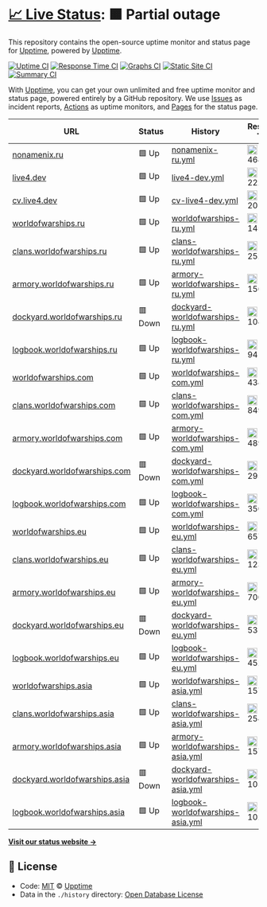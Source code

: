 # [📈 Live Status](https://uptime.live4.dev): <!--live status--> **🟧 Partial outage**

This repository contains the open-source uptime monitor and status page for [Upptime](https://upptime.js.org), powered by [Upptime](https://github.com/upptime/upptime).

[![Uptime CI](https://github.com/koj-co/upptime/workflows/Uptime%20CI/badge.svg)](https://github.com/koj-co/upptime/actions?query=workflow%3A%22Uptime+CI%22)
[![Response Time CI](https://github.com/koj-co/upptime/workflows/Response%20Time%20CI/badge.svg)](https://github.com/koj-co/upptime/actions?query=workflow%3A%22Response+Time+CI%22)
[![Graphs CI](https://github.com/koj-co/upptime/workflows/Graphs%20CI/badge.svg)](https://github.com/koj-co/upptime/actions?query=workflow%3A%22Graphs+CI%22)
[![Static Site CI](https://github.com/koj-co/upptime/workflows/Static%20Site%20CI/badge.svg)](https://github.com/koj-co/upptime/actions?query=workflow%3A%22Static+Site+CI%22)
[![Summary CI](https://github.com/koj-co/upptime/workflows/Summary%20CI/badge.svg)](https://github.com/koj-co/upptime/actions?query=workflow%3A%22Summary+CI%22)

With [Upptime](https://upptime.js.org), you can get your own unlimited and free uptime monitor and status page, powered entirely by a GitHub repository. We use [Issues](https://github.com/upptime/upptime/issues) as incident reports, [Actions](https://github.com/upptime/upptime/actions) as uptime monitors, and [Pages](https://uptime.live4.dev) for the status page.

<!--start: status pages-->
<!-- This summary is generated by Upptime (https://github.com/upptime/upptime) -->
<!-- Do not edit this manually, your changes will be overwritten -->

| URL                                                                    | Status  | History                                                                                                                          | Response Time                                                                                       | Uptime                                                                                                                                                                                                                                           |
| ---------------------------------------------------------------------- | ------- | -------------------------------------------------------------------------------------------------------------------------------- | --------------------------------------------------------------------------------------------------- | ------------------------------------------------------------------------------------------------------------------------------------------------------------------------------------------------------------------------------------------------ |
| [nonamenix.ru](https://nonamenix.ru)                                   | 🟩 Up   | [nonamenix-ru.yml](https://github.com/live4dev/uptime/commits/master/history/nonamenix-ru.yml)                                   | <img alt="Response time graph" src="./graphs/nonamenix-ru.png" height="20"> 468ms                   | [![Uptime 100.00%](https://img.shields.io/endpoint?url=https%3A%2F%2Fraw.githubusercontent.com%2Flive4dev%2Fuptime%2Fmaster%2Fapi%2Fnonamenix-ru%2Fuptime.json)](https://uptime.live4.dev/history/nonamenix-ru)                                  |
| [live4.dev](https://live4.dev)                                         | 🟩 Up   | [live4-dev.yml](https://github.com/live4dev/uptime/commits/master/history/live4-dev.yml)                                         | <img alt="Response time graph" src="./graphs/live4-dev.png" height="20"> 222ms                      | [![Uptime 100.00%](https://img.shields.io/endpoint?url=https%3A%2F%2Fraw.githubusercontent.com%2Flive4dev%2Fuptime%2Fmaster%2Fapi%2Flive4-dev%2Fuptime.json)](https://uptime.live4.dev/history/live4-dev)                                        |
| [cv.live4.dev](https://cv.live4.dev)                                   | 🟩 Up   | [cv-live4-dev.yml](https://github.com/live4dev/uptime/commits/master/history/cv-live4-dev.yml)                                   | <img alt="Response time graph" src="./graphs/cv-live4-dev.png" height="20"> 201ms                   | [![Uptime 100.00%](https://img.shields.io/endpoint?url=https%3A%2F%2Fraw.githubusercontent.com%2Flive4dev%2Fuptime%2Fmaster%2Fapi%2Fcv-live4-dev%2Fuptime.json)](https://uptime.live4.dev/history/cv-live4-dev)                                  |
| [worldofwarships.ru](https://worldofwarships.ru)                       | 🟩 Up   | [worldofwarships-ru.yml](https://github.com/live4dev/uptime/commits/master/history/worldofwarships-ru.yml)                       | <img alt="Response time graph" src="./graphs/worldofwarships-ru.png" height="20"> 1459ms            | [![Uptime 100.00%](https://img.shields.io/endpoint?url=https%3A%2F%2Fraw.githubusercontent.com%2Flive4dev%2Fuptime%2Fmaster%2Fapi%2Fworldofwarships-ru%2Fuptime.json)](https://uptime.live4.dev/history/worldofwarships-ru)                      |
| [clans.worldofwarships.ru](https://clans.worldofwarships.ru)           | 🟩 Up   | [clans-worldofwarships-ru.yml](https://github.com/live4dev/uptime/commits/master/history/clans-worldofwarships-ru.yml)           | <img alt="Response time graph" src="./graphs/clans-worldofwarships-ru.png" height="20"> 2529ms      | [![Uptime 99.90%](https://img.shields.io/endpoint?url=https%3A%2F%2Fraw.githubusercontent.com%2Flive4dev%2Fuptime%2Fmaster%2Fapi%2Fclans-worldofwarships-ru%2Fuptime.json)](https://uptime.live4.dev/history/clans-worldofwarships-ru)           |
| [armory.worldofwarships.ru](https://armory.worldofwarships.ru)         | 🟩 Up   | [armory-worldofwarships-ru.yml](https://github.com/live4dev/uptime/commits/master/history/armory-worldofwarships-ru.yml)         | <img alt="Response time graph" src="./graphs/armory-worldofwarships-ru.png" height="20"> 1564ms     | [![Uptime 99.46%](https://img.shields.io/endpoint?url=https%3A%2F%2Fraw.githubusercontent.com%2Flive4dev%2Fuptime%2Fmaster%2Fapi%2Farmory-worldofwarships-ru%2Fuptime.json)](https://uptime.live4.dev/history/armory-worldofwarships-ru)         |
| [dockyard.worldofwarships.ru](https://dockyard.worldofwarships.ru)     | 🟥 Down | [dockyard-worldofwarships-ru.yml](https://github.com/live4dev/uptime/commits/master/history/dockyard-worldofwarships-ru.yml)     | <img alt="Response time graph" src="./graphs/dockyard-worldofwarships-ru.png" height="20"> 1048ms   | [![Uptime 19.81%](https://img.shields.io/endpoint?url=https%3A%2F%2Fraw.githubusercontent.com%2Flive4dev%2Fuptime%2Fmaster%2Fapi%2Fdockyard-worldofwarships-ru%2Fuptime.json)](https://uptime.live4.dev/history/dockyard-worldofwarships-ru)     |
| [logbook.worldofwarships.ru](https://logbook.worldofwarships.ru)       | 🟩 Up   | [logbook-worldofwarships-ru.yml](https://github.com/live4dev/uptime/commits/master/history/logbook-worldofwarships-ru.yml)       | <img alt="Response time graph" src="./graphs/logbook-worldofwarships-ru.png" height="20"> 941ms     | [![Uptime 100.00%](https://img.shields.io/endpoint?url=https%3A%2F%2Fraw.githubusercontent.com%2Flive4dev%2Fuptime%2Fmaster%2Fapi%2Flogbook-worldofwarships-ru%2Fuptime.json)](https://uptime.live4.dev/history/logbook-worldofwarships-ru)      |
| [worldofwarships.com](https://worldofwarships.com)                     | 🟩 Up   | [worldofwarships-com.yml](https://github.com/live4dev/uptime/commits/master/history/worldofwarships-com.yml)                     | <img alt="Response time graph" src="./graphs/worldofwarships-com.png" height="20"> 434ms            | [![Uptime 100.00%](https://img.shields.io/endpoint?url=https%3A%2F%2Fraw.githubusercontent.com%2Flive4dev%2Fuptime%2Fmaster%2Fapi%2Fworldofwarships-com%2Fuptime.json)](https://uptime.live4.dev/history/worldofwarships-com)                    |
| [clans.worldofwarships.com](https://clans.worldofwarships.com)         | 🟩 Up   | [clans-worldofwarships-com.yml](https://github.com/live4dev/uptime/commits/master/history/clans-worldofwarships-com.yml)         | <img alt="Response time graph" src="./graphs/clans-worldofwarships-com.png" height="20"> 849ms      | [![Uptime 100.00%](https://img.shields.io/endpoint?url=https%3A%2F%2Fraw.githubusercontent.com%2Flive4dev%2Fuptime%2Fmaster%2Fapi%2Fclans-worldofwarships-com%2Fuptime.json)](https://uptime.live4.dev/history/clans-worldofwarships-com)        |
| [armory.worldofwarships.com](https://armory.worldofwarships.com)       | 🟩 Up   | [armory-worldofwarships-com.yml](https://github.com/live4dev/uptime/commits/master/history/armory-worldofwarships-com.yml)       | <img alt="Response time graph" src="./graphs/armory-worldofwarships-com.png" height="20"> 489ms     | [![Uptime 100.00%](https://img.shields.io/endpoint?url=https%3A%2F%2Fraw.githubusercontent.com%2Flive4dev%2Fuptime%2Fmaster%2Fapi%2Farmory-worldofwarships-com%2Fuptime.json)](https://uptime.live4.dev/history/armory-worldofwarships-com)      |
| [dockyard.worldofwarships.com](https://dockyard.worldofwarships.com)   | 🟥 Down | [dockyard-worldofwarships-com.yml](https://github.com/live4dev/uptime/commits/master/history/dockyard-worldofwarships-com.yml)   | <img alt="Response time graph" src="./graphs/dockyard-worldofwarships-com.png" height="20"> 295ms   | [![Uptime 2.13%](https://img.shields.io/endpoint?url=https%3A%2F%2Fraw.githubusercontent.com%2Flive4dev%2Fuptime%2Fmaster%2Fapi%2Fdockyard-worldofwarships-com%2Fuptime.json)](https://uptime.live4.dev/history/dockyard-worldofwarships-com)    |
| [logbook.worldofwarships.com](https://logbook.worldofwarships.com)     | 🟩 Up   | [logbook-worldofwarships-com.yml](https://github.com/live4dev/uptime/commits/master/history/logbook-worldofwarships-com.yml)     | <img alt="Response time graph" src="./graphs/logbook-worldofwarships-com.png" height="20"> 350ms    | [![Uptime 100.00%](https://img.shields.io/endpoint?url=https%3A%2F%2Fraw.githubusercontent.com%2Flive4dev%2Fuptime%2Fmaster%2Fapi%2Flogbook-worldofwarships-com%2Fuptime.json)](https://uptime.live4.dev/history/logbook-worldofwarships-com)    |
| [worldofwarships.eu](https://worldofwarships.eu)                       | 🟩 Up   | [worldofwarships-eu.yml](https://github.com/live4dev/uptime/commits/master/history/worldofwarships-eu.yml)                       | <img alt="Response time graph" src="./graphs/worldofwarships-eu.png" height="20"> 657ms             | [![Uptime 100.00%](https://img.shields.io/endpoint?url=https%3A%2F%2Fraw.githubusercontent.com%2Flive4dev%2Fuptime%2Fmaster%2Fapi%2Fworldofwarships-eu%2Fuptime.json)](https://uptime.live4.dev/history/worldofwarships-eu)                      |
| [clans.worldofwarships.eu](https://clans.worldofwarships.eu)           | 🟩 Up   | [clans-worldofwarships-eu.yml](https://github.com/live4dev/uptime/commits/master/history/clans-worldofwarships-eu.yml)           | <img alt="Response time graph" src="./graphs/clans-worldofwarships-eu.png" height="20"> 1230ms      | [![Uptime 100.00%](https://img.shields.io/endpoint?url=https%3A%2F%2Fraw.githubusercontent.com%2Flive4dev%2Fuptime%2Fmaster%2Fapi%2Fclans-worldofwarships-eu%2Fuptime.json)](https://uptime.live4.dev/history/clans-worldofwarships-eu)          |
| [armory.worldofwarships.eu](https://armory.worldofwarships.eu)         | 🟩 Up   | [armory-worldofwarships-eu.yml](https://github.com/live4dev/uptime/commits/master/history/armory-worldofwarships-eu.yml)         | <img alt="Response time graph" src="./graphs/armory-worldofwarships-eu.png" height="20"> 700ms      | [![Uptime 100.00%](https://img.shields.io/endpoint?url=https%3A%2F%2Fraw.githubusercontent.com%2Flive4dev%2Fuptime%2Fmaster%2Fapi%2Farmory-worldofwarships-eu%2Fuptime.json)](https://uptime.live4.dev/history/armory-worldofwarships-eu)        |
| [dockyard.worldofwarships.eu](https://dockyard.worldofwarships.eu)     | 🟥 Down | [dockyard-worldofwarships-eu.yml](https://github.com/live4dev/uptime/commits/master/history/dockyard-worldofwarships-eu.yml)     | <img alt="Response time graph" src="./graphs/dockyard-worldofwarships-eu.png" height="20"> 531ms    | [![Uptime 3.36%](https://img.shields.io/endpoint?url=https%3A%2F%2Fraw.githubusercontent.com%2Flive4dev%2Fuptime%2Fmaster%2Fapi%2Fdockyard-worldofwarships-eu%2Fuptime.json)](https://uptime.live4.dev/history/dockyard-worldofwarships-eu)      |
| [logbook.worldofwarships.eu](https://logbook.worldofwarships.eu)       | 🟩 Up   | [logbook-worldofwarships-eu.yml](https://github.com/live4dev/uptime/commits/master/history/logbook-worldofwarships-eu.yml)       | <img alt="Response time graph" src="./graphs/logbook-worldofwarships-eu.png" height="20"> 452ms     | [![Uptime 100.00%](https://img.shields.io/endpoint?url=https%3A%2F%2Fraw.githubusercontent.com%2Flive4dev%2Fuptime%2Fmaster%2Fapi%2Flogbook-worldofwarships-eu%2Fuptime.json)](https://uptime.live4.dev/history/logbook-worldofwarships-eu)      |
| [worldofwarships.asia](https://worldofwarships.asia)                   | 🟩 Up   | [worldofwarships-asia.yml](https://github.com/live4dev/uptime/commits/master/history/worldofwarships-asia.yml)                   | <img alt="Response time graph" src="./graphs/worldofwarships-asia.png" height="20"> 1573ms          | [![Uptime 100.00%](https://img.shields.io/endpoint?url=https%3A%2F%2Fraw.githubusercontent.com%2Flive4dev%2Fuptime%2Fmaster%2Fapi%2Fworldofwarships-asia%2Fuptime.json)](https://uptime.live4.dev/history/worldofwarships-asia)                  |
| [clans.worldofwarships.asia](https://clans.worldofwarships.asia)       | 🟩 Up   | [clans-worldofwarships-asia.yml](https://github.com/live4dev/uptime/commits/master/history/clans-worldofwarships-asia.yml)       | <img alt="Response time graph" src="./graphs/clans-worldofwarships-asia.png" height="20"> 2544ms    | [![Uptime 100.00%](https://img.shields.io/endpoint?url=https%3A%2F%2Fraw.githubusercontent.com%2Flive4dev%2Fuptime%2Fmaster%2Fapi%2Fclans-worldofwarships-asia%2Fuptime.json)](https://uptime.live4.dev/history/clans-worldofwarships-asia)      |
| [armory.worldofwarships.asia](https://armory.worldofwarships.asia)     | 🟩 Up   | [armory-worldofwarships-asia.yml](https://github.com/live4dev/uptime/commits/master/history/armory-worldofwarships-asia.yml)     | <img alt="Response time graph" src="./graphs/armory-worldofwarships-asia.png" height="20"> 1579ms   | [![Uptime 100.00%](https://img.shields.io/endpoint?url=https%3A%2F%2Fraw.githubusercontent.com%2Flive4dev%2Fuptime%2Fmaster%2Fapi%2Farmory-worldofwarships-asia%2Fuptime.json)](https://uptime.live4.dev/history/armory-worldofwarships-asia)    |
| [dockyard.worldofwarships.asia](https://dockyard.worldofwarships.asia) | 🟥 Down | [dockyard-worldofwarships-asia.yml](https://github.com/live4dev/uptime/commits/master/history/dockyard-worldofwarships-asia.yml) | <img alt="Response time graph" src="./graphs/dockyard-worldofwarships-asia.png" height="20"> 1052ms | [![Uptime 14.35%](https://img.shields.io/endpoint?url=https%3A%2F%2Fraw.githubusercontent.com%2Flive4dev%2Fuptime%2Fmaster%2Fapi%2Fdockyard-worldofwarships-asia%2Fuptime.json)](https://uptime.live4.dev/history/dockyard-worldofwarships-asia) |
| [logbook.worldofwarships.asia](https://logbook.worldofwarships.asia)   | 🟩 Up   | [logbook-worldofwarships-asia.yml](https://github.com/live4dev/uptime/commits/master/history/logbook-worldofwarships-asia.yml)   | <img alt="Response time graph" src="./graphs/logbook-worldofwarships-asia.png" height="20"> 1027ms  | [![Uptime 100.00%](https://img.shields.io/endpoint?url=https%3A%2F%2Fraw.githubusercontent.com%2Flive4dev%2Fuptime%2Fmaster%2Fapi%2Flogbook-worldofwarships-asia%2Fuptime.json)](https://uptime.live4.dev/history/logbook-worldofwarships-asia)  |

<!--end: status pages-->

[**Visit our status website →**](https://uptime.live4.dev)

## 📄 License

- Code: [MIT](./LICENSE) © [Upptime](https://upptime.js.org)
- Data in the `./history` directory: [Open Database License](https://opendatacommons.org/licenses/odbl/1-0/)
